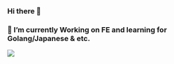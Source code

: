### Hi there 👋

### 🌱 I’m currently Working on FE and learning for Golang/Japanese & etc.

<!--
**kisekiremi/kisekiremi** is a ✨ _special_ ✨ repository because its `README.md` (this file) appears on your GitHub profile.

Here are some ideas to get you started:

- 🔭 I’m currently working on ...
- 
 
- 🌱 I’m currently learning...
- 👯 I’m looking to collaborate on ...
- 🤔 I’m looking for help with ...
- 💬 Ask me about ...
- 📫 How to reach me: ...
- 😄 Pronouns: ...
- ⚡ Fun fact: ...
-->

<!-- ### ![Profile Views](http://img.shields.io/badge/%E4%B8%AA%E4%BA%BA%E5%B0%81%E9%9D%A2%E8%A7%82%E7%9C%8B%E6%AC%A1%E6%95%B0-999+-blue) -->
<img src="https://github-readme-stats.vercel.app/api?username=kisekiremi&show_icons=true&icon_color=0366d6&text_color=24292e&bg_color=ffffff&hide_title=true" />
